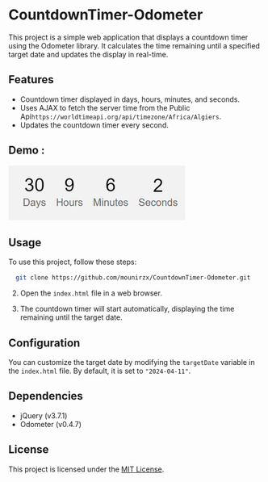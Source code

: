 # CountdownTimer-Odometer

This project is a simple web application that displays a countdown timer using the Odometer library. It calculates the time remaining until a specified target date and updates the display in real-time.

## Features

- Countdown timer displayed in days, hours, minutes, and seconds.
- Uses AJAX to fetch the server time from the Public Api`https://worldtimeapi.org/api/timezone/Africa/Algiers`.
- Updates the countdown timer every second.

## Demo :

![vCard Desktop Demo](./img/screen.gif "Desktop Demo")



## Usage

To use this project, follow these steps:



 ```sh
   git clone https://github.com/mounirzx/CountdownTimer-Odometer.git
```


2. Open the `index.html` file in a web browser.

3. The countdown timer will start automatically, displaying the time remaining until the target date.

## Configuration

You can customize the target date by modifying the `targetDate` variable in the `index.html` file. By default, it is set to `"2024-04-11"`.


## Dependencies

- jQuery (v3.7.1)
- Odometer (v0.4.7)

## License

This project is licensed under the [MIT License](LICENSE).
